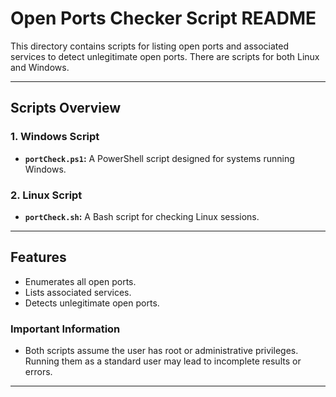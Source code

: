 # **Open Ports Checker Script README**

This directory contains scripts for listing open ports and associated services to detect unlegitimate open ports. There are scripts for both Linux and Windows.

---

## **Scripts Overview**

### **1. Windows Script**

- **`portCheck.ps1`:** A PowerShell script designed for systems running Windows.

### **2. Linux Script**

- **`portCheck.sh`:** A Bash script for checking Linux sessions.

---

## **Features**

- Enumerates all open ports.
- Lists associated services.
- Detects unlegitimate open ports.

### Important Information

- Both scripts assume the user has root or administrative privileges. Running them as a standard user may lead to incomplete results or errors.

---
